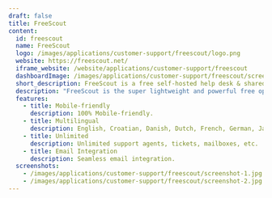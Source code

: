 ```yaml
---
draft: false
title: FreeScout
content:
  id: freescout
  name: FreeScout
  logo: /images/applications/customer-support/freescout/logo.png
  website: https://freescout.net/
  iframe_website: /website/applications/customer-support/freescout
  dashboardImage: /images/applications/customer-support/freescout/screenshot-1.jpg
  short_description: FreeScout is a free self-hosted help desk & shared mailbox.
  description: "FreeScout is the super lightweight and powerful free open source help desk and shared inbox written in PHP (Laravel framework). It is a self hosted clone of HelpScout. Now you can enjoy free Zendesk & Help Scout without giving up privacy or locking you into a service you don't control."
  features:
    - title: Mobile-friendly
      description: 100% Mobile-friendly.
    - title: Multilingual
      description: English, Croatian, Danish, Dutch, French, German, Japanese, Italian, Polish, Portuguese, Russian, Spanish, Slovak, Swedish
    - title: Unlimited
      description: Unlimited support agents, tickets, mailboxes, etc.
    - title: Email Integration
      description: Seamless email integration.
  screenshots:
    - /images/applications/customer-support/freescout/screenshot-1.jpg
    - /images/applications/customer-support/freescout/screenshot-2.jpg
---
```

